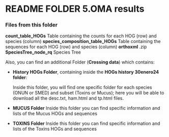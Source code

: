 # README FOLDER 5.OMA results

### Files from this folder

**count_table_HOGs** Table containing the counts for each HOG (row) and species (column)
**species_composition_table_HOGs** Table containing the sequences for each HOG (row) and species (column)
**orthoxml** .zip 
**SpeciesTree_node_rq** Species Tree

Also, you can find an additional Folder (**Crossing data**) which contains:

- **History HOGs Folder**, containing inside the **HOGs history 30enero24 folder**:
  
  Inside this folder, you will find one specific folder for each species (ONUN or SMED) and subset (Toxins or Mucus); here you will be able to download all the desc.txt, ham.html and tp.html files.

- **MUCUS Folder**
  Inside this folder you can find specific information and lists of the Mucus HOGs and sequences

- **TOXINS Folder**
  Inside this folder you can find specific information and lists of the Toxins HOGs and sequences
